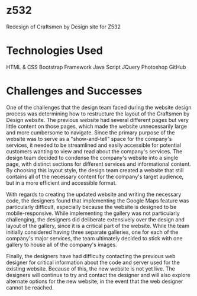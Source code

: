 # z532
Redesign of Craftsmen by Design site for Z532

# Technologies Used
HTML & CSS
Bootstrap Framework
Java Script
JQuery
Photoshop
GitHub

# Challenges and Successes 
One of the challenges that the design team faced during the website design process was determining how to restructure the layout of the Craftsmen by Design website. The previous website had several different pages but very little content on those pages, which made the website unnecessarily large and more cumbersome to navigate. Since the primary purpose of the website was to serve as a "show-and-tell" space for the company's services, it needed to be streamlined and easily accessible for potential customers wanting to view and read about the company's services. The design team decided to condense the company's website into a single page, with distinct sections for different services and informational content. By choosing this layout style, the design team created a website that still contains all of the necessary content for the company's target audience, but in a more efficient and accessible format. 

With regards to creating the updated website and writing the necessary code, the designers found that implementing the Google Maps feature was particularly difficult, especially because the website is designed to be mobile-responsive. While implementing the gallery was not particularly challenging, the designers did deliberate extensively over the design and layout of the gallery, since it is a critical part of the website. While the team initially considered having three separate galleries, one for each of the company's major services, the team ultimately decided to stick with one gallery to house all of the company's images. 

Finally, the designers have had difficulty contacting the previous web designer for critical information about the code and server used for the existing website. Because of this, the new website is not yet live. The designers will continue to try and contact the designer and will also explore alternate options for the new website, in the event that the web designer cannot be reached. 
